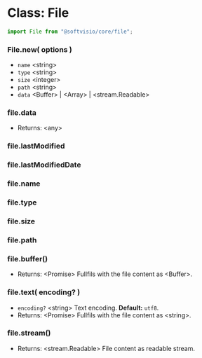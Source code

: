 # Class: File

```javascript
import File from "@softvisio/core/file";
```

### File.new( options )

-   `name` <string\>
-   `type` <string\>
-   `size` <integer\>
-   `path` <string\>
-   `data` <Buffer\> | <Array\> | <stream.Readable\>

### file.data

-   Returns: <any\>

### file.lastModified

### file.lastModifiedDate

### file.name

### file.type

### file.size

### file.path

### file.buffer()

-   Returns: <Promise\> Fullfils with the file content as <Buffer\>.

### file.text( encoding? )

-   `encoding?` <string\> Text encoding. **Default:** `utf8`.
-   Returns: <Promise\> Fullfils with the file content as <string\>.

### file.stream()

-   Returns: <stream.Readable\> File content as readable stream.
